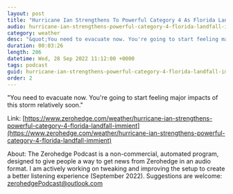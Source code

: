 ```yaml
---
layout: post
title: "Hurricane Ian Strengthens To Powerful Category 4 As Florida Landfall Imminent"
audio: hurricane-ian-strengthens-powerful-category-4-florida-landfall-immient-0
category: weather
desc: "&quot;You need to evacuate now. You're going to start feeling major impacts of this storm relatively soon.&quot; "
duration: 00:03:26
length: 206
datetime: Wed, 28 Sep 2022 11:12:00 +0000
tags: podcast
guid: hurricane-ian-strengthens-powerful-category-4-florida-landfall-immient-0
order: 2
---
```

&quot;You need to evacuate now. You're going to start feeling major impacts of this storm relatively soon.&quot; 

Link: [https://www.zerohedge.com/weather/hurricane-ian-strengthens-powerful-category-4-florida-landfall-immient](https://www.zerohedge.com/weather/hurricane-ian-strengthens-powerful-category-4-florida-landfall-immient)

About: The Zerohedge Podcast is a non-commercial, automated program, designed to give people a way to get news from Zerohedge in an audio format.  I am actively working on tweaking and improving the setup to create a better listening experience (September 2022).  Suggestions are welcome: [zerohedgePodcast@outlook.com](mailto:zerohedgePodcast@outlook.com)